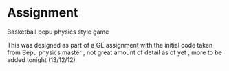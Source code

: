 Assignment
==========

Basketball bepu physics style game


This was designed as part of a GE assignment with the initial code taken from Bepu physics master , not great amount of detail as of yet , more to be added tonight (13/12/12)
